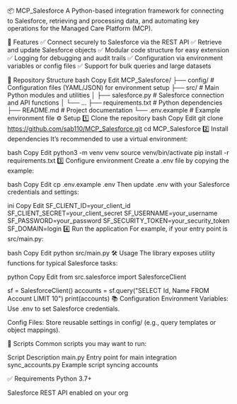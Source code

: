 📦 MCP_Salesforce
A Python-based integration framework for connecting to Salesforce, retrieving and processing data, and automating key operations for the Managed Care Platform (MCP).

🚀 Features
✅ Connect securely to Salesforce via the REST API
✅ Retrieve and update Salesforce objects
✅ Modular code structure for easy extension
✅ Logging for debugging and audit trails
✅ Configuration via environment variables or config files
✅ Support for bulk queries and large datasets

📁 Repository Structure
bash
Copy
Edit
MCP_Salesforce/
├── config/            # Configuration files (YAML/JSON) for environment setup
├── src/               # Main Python modules and utilities
│   ├── salesforce.py  # Salesforce connection and API functions
│   └── ...
├── requirements.txt   # Python dependencies
├── README.md          # Project documentation
└── .env.example       # Example environment file
⚙️ Setup
1️⃣ Clone the repository
bash
Copy
Edit
git clone https://github.com/sab110/MCP_Salesforce.git
cd MCP_Salesforce
2️⃣ Install dependencies
It’s recommended to use a virtual environment:

bash
Copy
Edit
python3 -m venv venv
source venv/bin/activate
pip install -r requirements.txt
3️⃣ Configure environment
Create a .env file by copying the example:

bash
Copy
Edit
cp .env.example .env
Then update .env with your Salesforce credentials and settings:

ini
Copy
Edit
SF_CLIENT_ID=your_client_id
SF_CLIENT_SECRET=your_client_secret
SF_USERNAME=your_username
SF_PASSWORD=your_password
SF_SECURITY_TOKEN=your_security_token
SF_DOMAIN=login
4️⃣ Run the application
For example, if your entry point is src/main.py:

bash
Copy
Edit
python src/main.py
🛠 Usage
The library exposes utility functions for typical Salesforce tasks:

python
Copy
Edit
from src.salesforce import SalesforceClient

sf = SalesforceClient()
accounts = sf.query("SELECT Id, Name FROM Account LIMIT 10")
print(accounts)
📚 Configuration
Environment Variables: Use .env to set Salesforce credentials.

Config Files: Store reusable settings in config/ (e.g., query templates or object mappings).

📝 Scripts
Common scripts you may want to run:

Script	Description
main.py	Entry point for main integration
sync_accounts.py	Example script syncing accounts

✅ Requirements
Python 3.7+

Salesforce REST API enabled on your org
